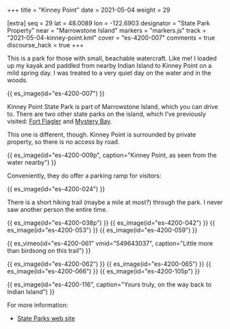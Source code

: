 +++
title = "Kinney Point"
date = 2021-05-04
weight = 29

[extra]
seq = 29
lat = 48.0089
lon = -122.6903
designator = "State Park Property"
near = "Marrowstone Island"
markers = "markers.js"
track = "2021-05-04-kinney-point.kml"
cover = "es-4200-007"
comments = true
discourse_hack = true
+++

This is a park for those with small, beachable watercraft. Like me! I loaded up my kayak and paddled from nearby Indian Island to Kinney Point on a mild spring day. I was treated to a very quiet day on the water and in the woods.

{{ es_image(id="es-4200-007") }}

<!-- more -->

Kinney Point State Park is part of Marrowstone Island, which you can drive to. There are two other state parks on the island, which I've previously visited: [Fort Flagler](../fort-flagler) and [Mystery Bay](../mystery-bay).

This one is different, though. Kinney Point is surrounded by private property, so there is no access by road.

{{ es_image(id="es-4200-009p", caption="Kinney Point, as seen from the water nearby") }}

Conveniently, they do offer a parking ramp for visitors:

{{ es_image(id="es-4200-024") }}

There is a short hiking trail (maybe a mile at most?) through the park. I never saw another person the entire time.

{{ es_image(id="es-4200-038p") }}
{{ es_image(id="es-4200-042") }}
{{ es_image(id="es-4200-053") }}
{{ es_image(id="es-4200-059") }}

{{ es_vimeo(id="es-4200-061" vmid="549643037", caption="Little more than birdsong on this trail") }}

{{ es_image(id="es-4200-062") }}
{{ es_image(id="es-4200-065") }}
{{ es_image(id="es-4200-066") }}
{{ es_image(id="es-4200-105p") }}

{{ es_image(id="es-4200-116", caption="Yours truly, on the way back to Indian Island") }}

For more information:

* [State Parks web site](https://parks.state.wa.us/528/Kinney-Point)
